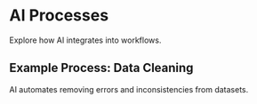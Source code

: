 # AI Processes
Explore how AI integrates into workflows.

## Example Process: Data Cleaning
AI automates removing errors and inconsistencies from datasets.

